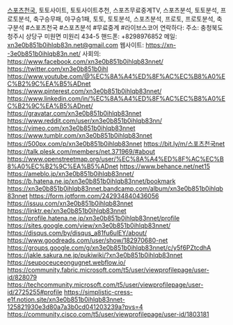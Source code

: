 [스포츠천국](https://xn--3e0b851b0ihlqb83n.net/), 토토사이트, 토토사이트추천, 스포츠무료중계TV, 스포츠분석, 토토분석, 프로토분석, 축구승무패, 야구승1패, 토토, 토토분석, 스포츠분석, 프로토, 프로토분석, 축구분석
#스포츠천국 #스포츠분석 #무료중계 #라이브스코어
연락하다:
주소: 충청북도 청주시 상당구 미원면 미원리 434-5
핸드폰: +8298976852
메일: xn3e0b851b0ihlqb83n.net@gmail.com
웹사이트: https://xn--3e0b851b0ihlqb83n.net/
사회의:
https://www.facebook.com/xn3e0b851b0ihlqb83nnet/
https://twitter.com/xn3e0b851b0ihl
https://www.youtube.com/@%EC%8A%A4%ED%8F%AC%EC%B8%A0%EC%B2%9C%EA%B5%ADnet
https://www.pinterest.com/xn3e0b851b0ihlqb83nnet/
https://www.linkedin.com/in/%EC%8A%A4%ED%8F%AC%EC%B8%A0%EC%B2%9C%EA%B5%ADnet/
https://gravatar.com/xn3e0b851b0ihlqb83nnet
https://www.reddit.com/user/xn3e0b851b0ihlqb83nn/
https://vimeo.com/xn3e0b851b0ihlqb83nnet
https://www.tumblr.com/xn3e0b851b0ihlqb83nnet
https://500px.com/p/xn3e0b851b0ihlqb83nnet
https://bit.ly/m/스포츠천국net
https://talk.plesk.com/members/net.371969/#about
https://www.openstreetmap.org/user/%EC%8A%A4%ED%8F%AC%EC%B8%A0%EC%B2%9C%EA%B5%ADnet
https://www.behance.net/net15
https://ameblo.jp/xn3e0b851b0ihlqb83nnet/
https://b.hatena.ne.jp/xn3e0b851b0ihlqb83nnet/bookmark
https://xn3e0b851b0ihlqb83nnet.bandcamp.com/album/xn3e0b851b0ihlqb83nnet
https://form.jotform.com/242934840436056
https://issuu.com/xn3e0b851b0ihlqb83nnet
https://linktr.ee/xn3e0b851b0ihlqb83nnet
https://profile.hatena.ne.jp/xn3e0b851b0ihlqb83nnet/profile
https://sites.google.com/view/xn3e0b851b0ihlqb83nnet/
https://disqus.com/by/disqus_a81fu6ulEY/about/
https://www.goodreads.com/user/show/182970680-net
https://groups.google.com/g/xn3e0b851b0ihlqb83nnet/c/y5f6PZtcdhA
https://jakle.sakura.ne.jp/pukiwiki/?xn3e0b851b0ihlqb83nnet
https://seupoceuceongugnet.webflow.io/
https://community.fabric.microsoft.com/t5/user/viewprofilepage/user-id/828079
https://techcommunity.microsoft.com/t5/user/viewprofilepage/user-id/2725255#profile
https://simplistic-cress-e1f.notion.site/xn3e0b851b0ihlqb83nnet-125821930e3d80a7a3b0cd041203239a?pvs=4
https://community.cisco.com/t5/user/viewprofilepage/user-id/1803181